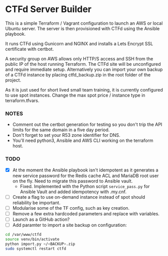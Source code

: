 # CTFd Server Builder

This is a simple Terraform / Vagrant configuration to launch an AWS or local Ubuntu server. The server is then provisioned with CTFd using the Ansible playbook.

It runs CTFd using Gunicorn and NGINX and installs a Lets Encrypt SSL certificate with certbot.

A security group on AWS allows only HTTP/S access and SSH from the public IP of the host running Terraform. The CTFd site will be unconfigured and require immediate setup. Alternatively you can import your own backup of a CTFd instance by placing ctfd_backup.zip in the root folder of the project.

As it is just used for short lived small team training, it is currently configured to use spot instances. Change the max spot price / instance type in terraform.tfvars.

### NOTES
- Comment out the certbot generation for testing so you don't trip the API limits for the same domain in a five day period.
- Don't forget to set your R53 zone identifier for DNS.
- You'll need python3, Ansible and AWS CLI working on the terraform host.

### TODO 

- [X] At the moment the Ansible playbook isn't idempotent as it generates a new service password for the Redis cache ACL and MariaDB root user on the fly. Need to migrate this password to Ansible vault.
  - Fixed. Implemented with the Python script `service_pass.py` for Ansible Vault and added idempotency with .my.cnf.
- [ ] Create a flag to use on-demand instance instead of spot should reliability be important.
- [ ] Modularise some of the TF config, such as key creation.
- [ ] Remove a few extra hardcoded parameters and replace with variables.
- [ ] Launch as a GitHub action?
- [ ] Add paramter to import a site backup on configuration:
```bash
cd /var/www/ctfd
source venv/bin/activate
python import.py ~/<BACKUP>.zip
sudo systemctl restart ctfd
```
